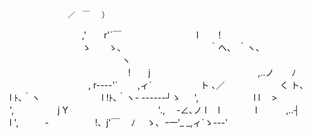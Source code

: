                  ／　￣　 ）
　　　　　　　　 ,'　　r'´￣
　　　　　　　　 l　　 !
　　　　　　　　 ゝ　　ゝ、
　　　　　　　　　 ｀ヘ、 ｀ヽ、
　 　　　　　　 　　　　 　ヽ　　\
　　　　　　　　　　 　　　 !　　j
　　　　　　　　　　　　,..ノ　　ﾉ
　　　　　　　　　, r----'´　　 ,ィ´
　　　　　 ト ､／　　　　　　 く
ト､　　　　l ﾄ､｀ヽ　　　　　　　l
!ﾄ､｀ヽ- ------┘ゝ 　 ',　　　　　　 l
l　 >　　　　　　　　 ',　　　　　j
Y　　　　　　　　　　 '.,　 -∠､ノ
l　 l　　　　l　　　 ,..┤　　　l
',　　　-　　　　　 !、j'￣　 ﾉ
　ゝ、_ｰ一'__ _,ィ´ゝ---'
